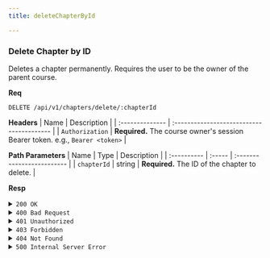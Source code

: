 ```yaml
---
title: deleteChapterById

---
```


### Delete Chapter by ID

Deletes a chapter permanently. Requires the user to be the owner of the parent course.

**Req**
```
DELETE /api/v1/chapters/delete/:chapterId
```

**Headers**
| Name            | Description                               |
| :-------------- | :---------------------------------------- |
| `Authorization` | **Required.** The course owner's session Bearer token. e.g., `Bearer <token>` |

**Path Parameters**
| Name        | Type   | Description                |
| :---------- | :----- | :------------------------- |
| `chapterId` | string | **Required.** The ID of the chapter to delete. |

**Resp**
<details>
<summary><code>200 OK</code></summary>
```json
{ "code": 200, "message": "Chapter deleted successfully", "data": null }
```
</details>

<details>
<summary><code>400 Bad Request</code></summary>
```json
{ "code": 400, "message": "Invalid chapter_id format", "data": null }
```
</details>

<details>
<summary><code>401 Unauthorized</code></summary>
```json
{ "code": 401, "message": "invalid or expired token", "data": null }
```
</details>

<details>
<summary><code>403 Forbidden</code></summary>
```json
{ "code": 403, "message": "You are not authorized to delete this chapter", "data": null }
```
</details>

<details>
<summary><code>404 Not Found</code></summary>
```json
{ "code": 404, "message": "Chapter not found", "data": null }
```
</details>

<details>
<summary><code>500 Internal Server Error</code></summary>
```json
{ "code": 500, "message": "Internal Server Error", "data": null }
```
</details>